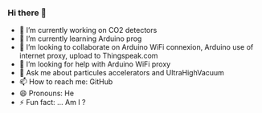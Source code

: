 ### Hi there 👋

- 🔭 I’m currently working on CO2 detectors
- 🌱 I’m currently learning Arduino prog
- 👯 I’m looking to collaborate on Arduino WiFi connexion, Arduino use of internet proxy, upload to Thingspeak.com
- 🤔 I’m looking for help with Arduino WiFi proxy
- 💬 Ask me about particules accelerators and UltraHighVacuum
- 📫 How to reach me: GitHub
- 😄 Pronouns: He
- ⚡ Fun fact: ... Am I ?

<!--
**nOfOKUz/nOfOkUz** is a ✨ _special_ ✨ repository because its `README.md` (this file) appears on your GitHub profile.

Here are some ideas to get you started:
-->
